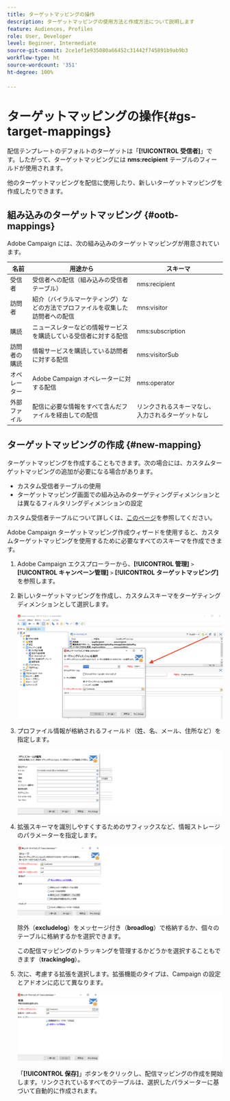 ```yaml
---
title: ターゲットマッピングの操作
description: ターゲットマッピングの使用方法と作成方法について説明します
feature: Audiences, Profiles
role: User, Developer
level: Beginner, Intermediate
source-git-commit: 2ce1ef1e935080a66452c31442f745891b9ab9b3
workflow-type: ht
source-wordcount: '351'
ht-degree: 100%

---
```


# ターゲットマッピングの操作{#gs-target-mappings}

配信テンプレートのデフォルトのターゲットは「**[!UICONTROL 受信者]**」です。したがって、ターゲットマッピングには **nms:recipient** テーブルのフィールドが使用されます。

他のターゲットマッピングを配信に使用したり、新しいターゲットマッピングを作成したりできます。

## 組み込みのターゲットマッピング {#ootb-mappings}

Adobe Campaign には、次の組み込みのターゲットマッピングが用意されています。

| 名前 | 用途から | スキーマ |
|---|---|---|
| 受信者 | 受信者への配信（組み込みの受信者テーブル） | nms:recipient |
| 訪問者 | 紹介（バイラルマーケティング）などの方法でプロファイルを収集した訪問者への配信 | mns:visitor |
| 購読 | ニュースレターなどの情報サービスを購読している受信者に対する配信 | nms:subscription |
| 訪問者の購読 | 情報サービスを購読している訪問者に対する配信 | nms:visitorSub |
| オペレーター | Adobe Campaign オペレーターに対する配信 | nms:operator |
| 外部ファイル | 配信に必要な情報をすべて含んだファイルを経由しての配信 | リンクされるスキーマなし、入力されるターゲットなし |

## ターゲットマッピングの作成 {#new-mapping}

ターゲットマッピングを作成することもできます。次の場合には、カスタムターゲットマッピングの追加が必要になる場合があります。

* カスタム受信者テーブルの使用
* ターゲットマッピング画面での組み込みのターゲティングディメンションとは異なるフィルタリングディメンションの設定

カスタム受信者テーブルについて詳しくは、[このページ](../dev/custom-recipient.md)を参照してください。

Adobe Campaign ターゲットマッピング作成ウィザードを使用すると、カスタムターゲットマッピングを使用するために必要なすべてのスキーマを作成できます。

1. Adobe Campaign エクスプローラーから、**[!UICONTROL 管理]** `>` **[!UICONTROL キャンペーン管理]** `>` **[!UICONTROL ターゲットマッピング]**&#x200B;を参照します。

1. 新しいターゲットマッピングを作成し、カスタムスキーマをターゲティングディメンションとして選択します。

   ![](assets/new-target-mapping.png)


1. プロファイル情報が格納されるフィールド（姓、名、メール、住所など）を指定します。

   ![](assets/wf_new_mapping_define_join.png)

1. 拡張スキーマを識別しやすくするためのサフィックスなど、情報ストレージのパラメーターを指定します。

   ![](assets/wf_new_mapping_define_names.png)

   除外（**excludelog**）をメッセージ付き（**broadlog**）で格納するか、個々のテーブルに格納するかを選択できます。

   この配信マッピングのトラッキングを管理するかどうかを選択することもできます（**trackinglog**）。

1. 次に、考慮する拡張を選択します。拡張機能のタイプは、Campaign の設定とアドオンに応じて異なります。

   ![](assets/wf_new_mapping_define_extensions.png)

   「**[!UICONTROL 保存]**」ボタンをクリックし、配信マッピングの作成を開始します。リンクされているすべてのテーブルは、選択したパラメーターに基づいて自動的に作成されます。

